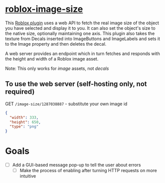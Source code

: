 # [roblox-image-size](https://www.roblox.com/library/1382620367/ImageSize)

This [Roblox plugin](https://www.roblox.com/library/1382620367/ImageSize) uses a web API to fetch the real image size of the object you have selected and display it to you. It can also set the object's size to the native size, optionally maintaining one axis. This plugin also takes the texture from Decals inserted into ImageButtons and ImageLabels and sets it to the Image property and then deletes the decal.

A web server provides an endpoint which in turn fetches and responds with the height and width of a Roblox image asset.

Note: This only works for *image* assets, not *decals*

## To use the web server (self-hosting only, not required)

GET `/image-size/1287038887` - substitute your own image id

```json
{
  "width": 333,
  "height": 650,
  "type": "png"
}
```

# Goals
- [ ] Add a GUI-based message pop-up to tell the user about errors
  - [ ] Make the process of enabling after turning HTTP requests on more intuitive
